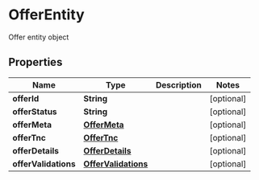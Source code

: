 

# OfferEntity

Offer entity object

## Properties

| Name | Type | Description | Notes |
|------------ | ------------- | ------------- | -------------|
|**offerId** | **String** |  |  [optional] |
|**offerStatus** | **String** |  |  [optional] |
|**offerMeta** | [**OfferMeta**](OfferMeta.md) |  |  [optional] |
|**offerTnc** | [**OfferTnc**](OfferTnc.md) |  |  [optional] |
|**offerDetails** | [**OfferDetails**](OfferDetails.md) |  |  [optional] |
|**offerValidations** | [**OfferValidations**](OfferValidations.md) |  |  [optional] |



